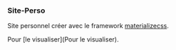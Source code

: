 ### Site-Perso

Site personnel créer avec le framework [materializecss](https://materializecss.com/).

Pour [le visualiser](Pour le visualiser).
